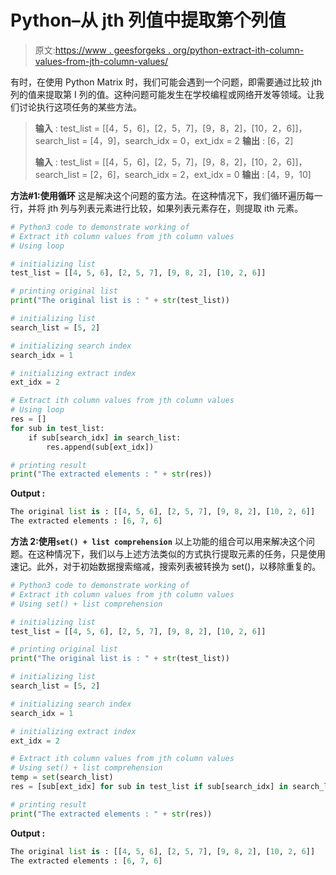 # Python–从 jth 列值中提取第个列值

> 原文:[https://www . geesforgeks . org/python-extract-ith-column-values-from-jth-column-values/](https://www.geeksforgeeks.org/python-extract-ith-column-values-from-jth-column-values/)

有时，在使用 Python Matrix 时，我们可能会遇到一个问题，即需要通过比较 jth 列的值来提取第 I 列的值。这种问题可能发生在学校编程或网络开发等领域。让我们讨论执行这项任务的某些方法。

> **输入** : test_list = [[4，5，6]，[2，5，7]，[9，8，2]，[10，2，6]]，search_list = [4，9]，search_idx = 0，ext_idx = 2
> **输出** : [6，2]
> 
> **输入** : test_list = [[4，5，6]，[2，5，7]，[9，8，2]，[10，2，6]]，search_list = [2，6]，search_idx = 2，ext_idx = 0
> **输出** : [4，9，10]

**方法#1:使用循环**
这是解决这个问题的蛮方法。在这种情况下，我们循环遍历每一行，并将 jth 列与列表元素进行比较，如果列表元素存在，则提取 ith 元素。

```py
# Python3 code to demonstrate working of 
# Extract ith column values from jth column values
# Using loop

# initializing list
test_list = [[4, 5, 6], [2, 5, 7], [9, 8, 2], [10, 2, 6]]

# printing original list
print("The original list is : " + str(test_list))

# initializing list 
search_list = [5, 2]

# initializing search index 
search_idx = 1

# initializing extract index
ext_idx = 2

# Extract ith column values from jth column values
# Using loop
res = []
for sub in test_list:
    if sub[search_idx] in search_list:
        res.append(sub[ext_idx])

# printing result 
print("The extracted elements : " + str(res)) 
```

**Output :**

```py
The original list is : [[4, 5, 6], [2, 5, 7], [9, 8, 2], [10, 2, 6]]
The extracted elements : [6, 7, 6]

```

**方法 2:使用`set() + list comprehension`**
以上功能的组合可以用来解决这个问题。在这种情况下，我们以与上述方法类似的方式执行提取元素的任务，只是使用速记。此外，对于初始数据搜索缩减，搜索列表被转换为 set()，以移除重复的。

```py
# Python3 code to demonstrate working of 
# Extract ith column values from jth column values
# Using set() + list comprehension

# initializing list
test_list = [[4, 5, 6], [2, 5, 7], [9, 8, 2], [10, 2, 6]]

# printing original list
print("The original list is : " + str(test_list))

# initializing list 
search_list = [5, 2]

# initializing search index 
search_idx = 1

# initializing extract index
ext_idx = 2

# Extract ith column values from jth column values
# Using set() + list comprehension
temp = set(search_list)
res = [sub[ext_idx] for sub in test_list if sub[search_idx] in search_list]

# printing result 
print("The extracted elements : " + str(res)) 
```

**Output :**

```py
The original list is : [[4, 5, 6], [2, 5, 7], [9, 8, 2], [10, 2, 6]]
The extracted elements : [6, 7, 6]

```